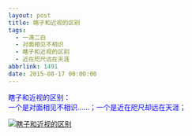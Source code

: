 ```yaml
---
layout: post
title: 瞎子和近视的区别
tags:
  - 一清二白
  - 对面相见不相识
  - 瞎子和近视的区别
  - 近在咫尺远在天涯
abbrlink: 1491
date: 2015-08-17 00:00:00
---
```


<!-- build time:Sat Jun 23 2018 12:05:16 GMT+0800 (中国标准时间) -->

<span style="color:#00f">瞎子和近视的区别：</span>  
<span style="color:#00f">一个是对面相见不相识......；一个是近在咫尺却远在天涯；</span>

[![瞎子和近视的区别](http://image.bmqy.net/uploads/2015/08/2015081713591493-300x225.jpg)](http://www.bmqy.net/uploads/2015/08/2015081713591493.jpg)
<!-- rebuild by neat -->
